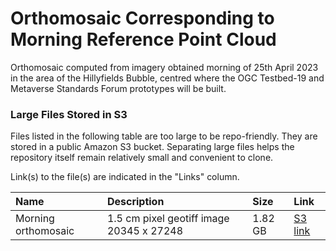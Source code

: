 # Orthomosaic Corresponding to Morning Reference Point Cloud

Orthomosaic computed from imagery obtained morning of 25th April 2023 in the area of the Hillyfields Bubble, centred where the OGC Testbed-19 and Metaverse Standards Forum prototypes will be built. 

### Large Files Stored in S3

Files listed in the following table are too large to be repo-friendly. They are stored in a public Amazon S3 bucket. Separating large files helps the repository itself remain relatively small and convenient to clone.

Link(s) to the file(s) are indicated in the "Links" column.

| Name      |Description |Size | Link |
| :----------- | :--- | :--- | :----------- |
| Morning orthomosaic      | 1.5 cm pixel geotiff image 20345 x 27248     | 1.82 GB|[S3 link](https://s3.console.aws.amazon.com/s3/object/hillyfields?region=us-east-1&prefix=releases/scenegraph/bubble/environment/static/orthomosaics/Morning_Orthomosaic.tif)



